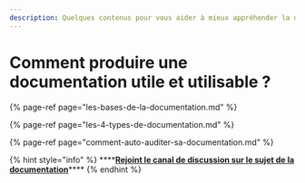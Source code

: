 ```yaml
---
description: Quelques contenus pour vous aider à mieux appréhender la documentation
---
```


# Comment produire une documentation utile et utilisable ?

{% page-ref page="les-bases-de-la-documentation.md" %}

{% page-ref page="les-4-types-de-documentation.md" %}

{% page-ref page="comment-auto-auditer-sa-documentation.md" %}

{% hint style="info" %}
\*\*\*\*[**Rejoint le canal de discussion sur le sujet de la documentation**](https://mattermost.incubateur.net/betagouv/channels/incubateur-documentation)\*\*\*\*
{% endhint %}

